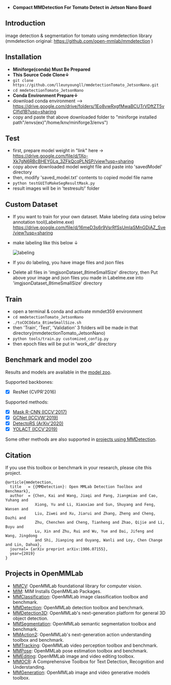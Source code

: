 - **Compact MMDetection For Tomato Detect in Jetson Nano Board**

## Introduction

image detection & segmentation for tomato using mmdetection library (mmdetection original: https://github.com/open-mmlab/mmdetection )



## Installation

- **Miniforge(conda) Must Be Prepared**
- **This Source Code Clone↓**
- ```git clone https://github.com/lleunyoungll/mmdetectionTomato_JetsonNano.git```
- ```cd mmdetectionTomato_JetsonNano ```
- **Conda Environment Prepare↓**
- download conda environment --> https://drive.google.com/drive/folders/1Eo8vwRxgfMwaBCUTrVDftZT5vCIfid1B?usp=sharing
- copy and paste that above downloaded folder to "miniforge installed path"/envs(ex)"/home/knv/miniforge3/envs")



## Test

- first, prepare model weight in "link" here -> https://drive.google.com/file/d/1Xo-Xk7gN6RBcBHEYGLq_3ZFkQcqPLNSP/view?usp=sharing
- copy above downloaded model weight file and paste into 'savedModel' directory
- then, modify 'saved_model.txt' contents to copied model file name
- ```python testGUIToMakeSegResultMask.py```
- result images will be in 'testresult/' folder



## Custom Dataset

- If you want to train for your own dataset. Make labeling data using below annotation tool(Labelme.exe)
    https://drive.google.com/file/d/16meD3s6r9VsrRfSsUmlaSMnGDiAZ_Sve/view?usp=sharing
- make labeling like this below ↓

  ![labeling](https://user-images.githubusercontent.com/98143576/152295166-4c6797c1-36e3-488a-9ca7-b46204abbce2.gif)
- If you do labeling, you have image files and json files
- Delete all files in 'imgjsonDataset_8timeSmallSize' directory, then Put above your image and json files you made in Labelme.exe into 'imgjsonDataset_8timeSmallSize' directory


## Train

- open a terminal & conda and activate mmdet359 environment
- ```cd mmdetectionTomato_JetsonNano```
- ```./toCOCOdata_8timeSmallSize.sh```
- then 'Train', 'Test', 'Validation' 3 folders will be made in that directory(mmdetectionTomato_JetsonNano)
- ```python tools/train.py customized_config.py```
- then epoch files will be put in 'work_dir' directory


## Benchmark and model zoo

Results and models are available in the [model zoo](docs/model_zoo.md).

Supported backbones:

- [x] ResNet (CVPR'2016)

Supported methods:

- [x] [Mask R-CNN (ICCV'2017)](configs/mask_rcnn)
- [x] [GCNet (ICCVW'2019)](configs/gcnet/README.md)
- [x] [DetectoRS (ArXiv'2020)](configs/detectors/README.md)
- [x] [YOLACT (ICCV'2019)](configs/yolact/README.md)

Some other methods are also supported in [projects using MMDetection](./docs/projects.md).



## Citation

If you use this toolbox or benchmark in your research, please cite this project.

```
@article{mmdetection,
  title   = {{MMDetection}: Open MMLab Detection Toolbox and Benchmark},
  author  = {Chen, Kai and Wang, Jiaqi and Pang, Jiangmiao and Cao, Yuhang and
             Xiong, Yu and Li, Xiaoxiao and Sun, Shuyang and Feng, Wansen and
             Liu, Ziwei and Xu, Jiarui and Zhang, Zheng and Cheng, Dazhi and
             Zhu, Chenchen and Cheng, Tianheng and Zhao, Qijie and Li, Buyu and
             Lu, Xin and Zhu, Rui and Wu, Yue and Dai, Jifeng and Wang, Jingdong
             and Shi, Jianping and Ouyang, Wanli and Loy, Chen Change and Lin, Dahua},
  journal= {arXiv preprint arXiv:1906.07155},
  year={2019}
}
```



## Projects in OpenMMLab

- [MMCV](https://github.com/open-mmlab/mmcv): OpenMMLab foundational library for computer vision.
- [MIM](https://github.com/open-mmlab/mim): MIM Installs OpenMMLab Packages.
- [MMClassification](https://github.com/open-mmlab/mmclassification): OpenMMLab image classification toolbox and benchmark.
- [MMDetection](https://github.com/open-mmlab/mmdetection): OpenMMLab detection toolbox and benchmark.
- [MMDetection3D](https://github.com/open-mmlab/mmdetection3d): OpenMMLab's next-generation platform for general 3D object detection.
- [MMSegmentation](https://github.com/open-mmlab/mmsegmentation): OpenMMLab semantic segmentation toolbox and benchmark.
- [MMAction2](https://github.com/open-mmlab/mmaction2): OpenMMLab's next-generation action understanding toolbox and benchmark.
- [MMTracking](https://github.com/open-mmlab/mmtracking): OpenMMLab video perception toolbox and benchmark.
- [MMPose](https://github.com/open-mmlab/mmpose): OpenMMLab pose estimation toolbox and benchmark.
- [MMEditing](https://github.com/open-mmlab/mmediting): OpenMMLab image and video editing toolbox.
- [MMOCR](https://github.com/open-mmlab/mmocr): A Comprehensive Toolbox for Text Detection, Recognition and Understanding.
- [MMGeneration](https://github.com/open-mmlab/mmgeneration): OpenMMLab image and video generative models toolbox.
